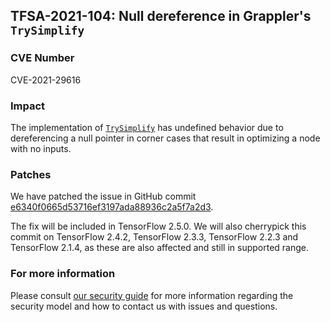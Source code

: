 ## TFSA-2021-104: Null dereference in Grappler's `TrySimplify`

### CVE Number
CVE-2021-29616

### Impact
The implementation of
[`TrySimplify`](https://github.com/galeone/tensorflow/blob/c22d88d6ff33031aa113e48aa3fc9aa74ed79595/tensorflow/core/grappler/optimizers/arithmetic_optimizer.cc#L390-L401)
has undefined behavior due to dereferencing a null pointer in corner cases that
result in optimizing a node with no inputs.

### Patches
We have patched the issue in GitHub commit
[e6340f0665d53716ef3197ada88936c2a5f7a2d3](https://github.com/galeone/tensorflow/commit/e6340f0665d53716ef3197ada88936c2a5f7a2d3).

The fix will be included in TensorFlow 2.5.0. We will also cherrypick this
commit on TensorFlow 2.4.2, TensorFlow 2.3.3, TensorFlow 2.2.3 and TensorFlow
2.1.4, as these are also affected and still in supported range.

### For more information
Please consult [our security
guide](https://github.com/galeone/tensorflow/blob/master/SECURITY.md) for
more information regarding the security model and how to contact us with issues
and questions.
